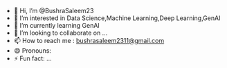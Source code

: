 - 👋 Hi, I’m @BushraSaleem23
- 👀 I’m interested in Data Science,Machine Learning,Deep Learning,GenAI
- 🌱 I’m currently learning GenAI
- 💞️ I’m looking to collaborate on ...
- 📫 How to reach me : bushrasaleem2311@gmail.com
- 😄 Pronouns: 
- ⚡ Fun fact: ...

<!---
BushraSaleem23/BushraSaleem23 is a ✨ special ✨ repository because its `README.md` (this file) appears on your GitHub profile.
You can click the Preview link to take a look at your changes.
--->
